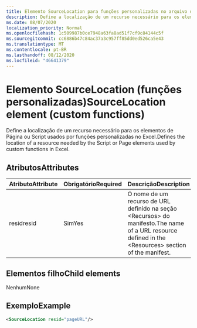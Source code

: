 ```yaml
---
title: Elemento SourceLocation para funções personalizadas no arquivo de manifesto
description: Define a localização de um recurso necessário para os elementos de Página ou Script usados por funções personalizadas no Excel.
ms.date: 08/07/2020
localization_priority: Normal
ms.openlocfilehash: 1c509987b0ce7948a63fa8ad51f7cf9c84144c5f
ms.sourcegitcommit: cc6886b47c84ac37a3c957ff85dd0ed526ca5e43
ms.translationtype: MT
ms.contentlocale: pt-BR
ms.lasthandoff: 08/12/2020
ms.locfileid: "46641379"
---
```

# <a name="sourcelocation-element-custom-functions"></a><span data-ttu-id="e19da-103">Elemento SourceLocation (funções personalizadas)</span><span class="sxs-lookup"><span data-stu-id="e19da-103">SourceLocation element (custom functions)</span></span>

<span data-ttu-id="e19da-104">Define a localização de um recurso necessário para os elementos de Página ou Script usados por funções personalizadas no Excel.</span><span class="sxs-lookup"><span data-stu-id="e19da-104">Defines the location of a resource needed by the Script or Page elements used by custom functions in Excel.</span></span>

## <a name="attributes"></a><span data-ttu-id="e19da-105">Atributos</span><span class="sxs-lookup"><span data-stu-id="e19da-105">Attributes</span></span>

| <span data-ttu-id="e19da-106">Atributo</span><span class="sxs-lookup"><span data-stu-id="e19da-106">Attribute</span></span> | <span data-ttu-id="e19da-107">Obrigatório</span><span class="sxs-lookup"><span data-stu-id="e19da-107">Required</span></span> | <span data-ttu-id="e19da-108">Descrição</span><span class="sxs-lookup"><span data-stu-id="e19da-108">Description</span></span>                                                                          |
|-----------|----------|--------------------------------------------------------------------------------------|
| <span data-ttu-id="e19da-109">resid</span><span class="sxs-lookup"><span data-stu-id="e19da-109">resid</span></span>     | <span data-ttu-id="e19da-110">Sim</span><span class="sxs-lookup"><span data-stu-id="e19da-110">Yes</span></span>      | <span data-ttu-id="e19da-111">O nome de um recurso de URL definido na seção &lt;Recursos&gt; do manifesto.</span><span class="sxs-lookup"><span data-stu-id="e19da-111">The name of a URL resource defined in the &lt;Resources&gt; section of the manifest.</span></span> |

## <a name="child-elements"></a><span data-ttu-id="e19da-112">Elementos filho</span><span class="sxs-lookup"><span data-stu-id="e19da-112">Child elements</span></span>

<span data-ttu-id="e19da-113">Nenhum</span><span class="sxs-lookup"><span data-stu-id="e19da-113">None</span></span>

## <a name="example"></a><span data-ttu-id="e19da-114">Exemplo</span><span class="sxs-lookup"><span data-stu-id="e19da-114">Example</span></span>

```xml
<SourceLocation resid="pageURL"/>
```
